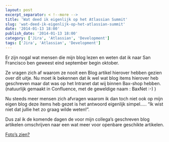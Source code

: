 ```yaml
---
layout: post
excerpt_separator: < !--more -->
title: 'Wat deed ik eigenlijk op het Atlassian Summit'
slug: 'wat-deed-ik-eigenlijk-op-het-atlassian-summit'
date: '2014-01-13 18:00'
publish_date: '2014-01-13 18:00'
category: ['Jira', 'Atlassian', 'Development']
tags: ['Jira', 'Atlassian', 'Development']
---
```

Er zijn nogal wat mensen die mijn blog lezen en weten dat ik naar San
Francisco ben geweest eind september begin oktober.

Ze vragen zich af waarom ze nooit een Blog artikel hierover hebben gezien over
dit uitje. Nu moet ik bekennen dat ik wel wat blog items hierover heb
geschreven maar dat was op het Intranet dat wij binnen Bax-shop hebben.
(natuurlijk gemaakt in Confluence, met de geweldige naam : BaxNet :-) )  
  
Nu steeds meer mensen zich afvragen waarom ik dan toch niet ook op mijn eigen
blog deze items heb gezet is het antwoord eigenlijk simpel….. “Ik wist niet
dat jullie het zo graag wilde weten!”.  
  
Dus zal ik de komende dagen de voor mijn collega’s geschreven blog artikelen
omschrijven naar een wat meer voor openbare geschikte artikelen.  
  
[Foto’s zien?](http://www.flickr.com/photos/tvds/sets/72157639653073306/)


